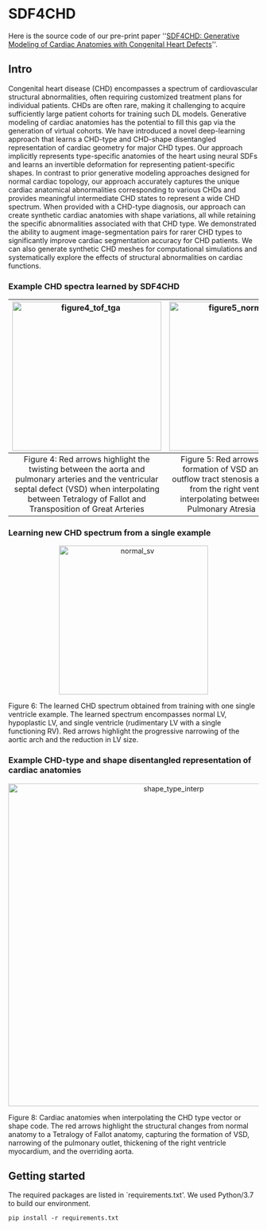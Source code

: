 # SDF4CHD

Here is the source code of our pre-print paper ''[SDF4CHD: Generative Modeling of Cardiac Anatomies with Congenital Heart Defects](https://arxiv.org/abs/2311.00332)''. 

## Intro
Congenital heart disease (CHD) encompasses a spectrum of cardiovascular structural abnormalities, often requiring customized treatment plans for individual patients. CHDs are often rare, making it challenging to acquire sufficiently large patient cohorts for training such DL models. Generative modeling of cardiac anatomies has the potential to fill this gap via the generation of virtual cohorts. We have introduced a novel deep-learning approach that learns a CHD-type and CHD-shape disentangled representation of cardiac geometry for major CHD types. Our approach implicitly represents type-specific anatomies of the heart using neural SDFs and learns an invertible deformation for representing patient-specific shapes. In contrast to prior generative modeling approaches designed for normal cardiac topology, our approach accurately captures the unique cardiac anatomical abnormalities corresponding to various CHDs and provides meaningful intermediate CHD states to represent a wide CHD spectrum. When provided with a CHD-type diagnosis, our approach can create synthetic cardiac anatomies with shape variations, all while retaining the specific abnormalities associated with that CHD type. We demonstrated the ability to augment image-segmentation pairs for rarer CHD types to significantly improve cardiac segmentation accuracy for CHD patients. We can also generate synthetic CHD meshes for computational simulations and systematically explore the effects of structural abnormalities on cardiac functions.

### Example CHD spectra learned by SDF4CHD
|<img width="300" alt="figure4_tof_tga" src="https://github.com/fkong7/SDF4CHD/assets/31931939/ec3e837e-ae68-4f5d-b53c-979e44555457">|<img width="300" alt="figure5_normal_pua" src="https://github.com/fkong7/SDF4CHD/assets/31931939/c239b2d9-1596-4255-8b9e-ac5c206a7408">|
|:-:|:-:|
|Figure 4: Red arrows highlight the twisting between the aorta and pulmonary arteries and the ventricular septal defect (VSD) when interpolating between Tetralogy of Fallot and Transposition of Great Arteries|Figure 5: Red arrows highlight the formation of VSD and pulmonary outflow tract stenosis and detachment from the right ventricle when interpolating between Normal and Pulmonary Atresia (with VSD).|
### Learning new CHD spectrum from a single example

<p align="center">
 <img width="300" alt="normal_sv" src="https://github.com/fkong7/SDF4CHD/assets/31931939/e06513cb-f135-486c-956c-fdc3b1bf0e22"> 
</p>
 Figure 6: The learned CHD spectrum obtained from training with one single ventricle example. The learned spectrum encompasses normal LV, hypoplastic LV, and single ventricle (rudimentary LV with a single functioning RV). Red arrows highlight the progressive narrowing of the aortic arch and the reduction in LV size. 

### Example CHD-type and shape disentangled representation of cardiac anatomies

<p align="center">
 <img width="650" alt="shape_type_interp" src="https://github.com/fkong7/SDF4CHD/assets/31931939/0a9a6971-63dd-41d8-9b72-4033ee86f883"> 
</p>
Figure 8: Cardiac anatomies when interpolating the CHD type vector or shape code. The red arrows highlight the structural changes from normal anatomy to a Tetralogy of Fallot anatomy, capturing the formation of VSD, narrowing of the pulmonary outlet, thickening of the right ventricle myocardium, and the overriding aorta.


## Getting started 
The required packages are listed in `requirements.txt'. We used Python/3.7 to build our environment. 
 ```
pip install -r requirements.txt
 ```


